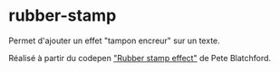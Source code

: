 # rubber-stamp

Permet d'ajouter un effet "tampon encreur" sur un texte.

Réalisé à partir du codepen ["Rubber stamp effect"](https://codepen.io/555/pen/pdwvBP?page=1&) de Pete Blatchford.
